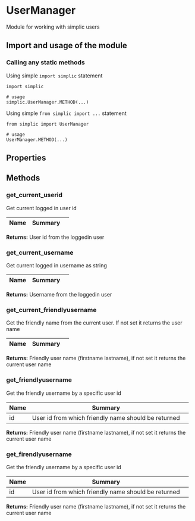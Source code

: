 UserManager
===

Module for working with simplic users


## Import and usage of the module
### Calling any static methods
Using simple `import simplic` statement
```
import simplic

# usage
simplic.UserManager.METHOD(...)
```
Using simple `from simplic import ...` statement
```
from simplic import UserManager

# usage
UserManager.METHOD(...)
```


## Properties

## Methods

### get_current_userid
Get current logged in user id

| Name | Summary |    |
| --- | --- | ---- |

__Returns:__
User id from the loggedin user

### get_current_username
Get current logged in username as string

| Name | Summary |    |
| --- | --- | ---- |

__Returns:__
Username from the loggedin user

### get_current_friendlyusername
Get the friendly name from the current user. If not set it returns the user name

| Name | Summary |    |
| --- | --- | ---- |

__Returns:__
Friendly user name (firstname  lastname), if not set it returns the current user name

### get_friendlyusername
Get the friendly username by a specific user id

| Name | Summary |    |
| --- | --- | ---- |
 | id | User id from which friendly name should be returned | |

__Returns:__
Friendly user name (firstname  lastname), if not set it returns the current user name

### get_firendlyusername
Get the friendly username by a specific user id

| Name | Summary |    |
| --- | --- | ---- |
 | id | User id from which friendly name should be returned | |

__Returns:__
Friendly user name (firstname  lastname), if not set it returns the current user name
